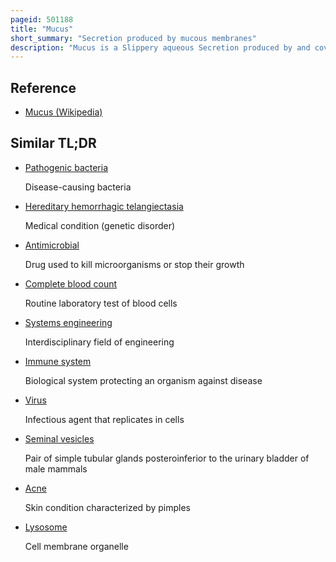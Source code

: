 ```yaml
---
pageid: 501188
title: "Mucus"
short_summary: "Secretion produced by mucous membranes"
description: "Mucus is a Slippery aqueous Secretion produced by and covering mucous Membranes. It is normally produced from Cells found in mucous Glands although it may also originate from mixed Glands that contain both serous and mucous Cells. It is a viscous Colloid containing inorganic Salts, antimicrobial Enzymes, Immunoglobulins, and Glycoproteins such as Lactoferrin and Mucins, which are produced by Goblet Cells in the mucous Membranes and submucosal Glands. Mucus Serves to protect the Linings of the Respiratory Digestive and urogenital Systems and Structures of the visual and auditory Systems from pathogenic Fungi Bacteria and Viruses. Most of the Mucus produced in the Body is produced in the gastrointestinal Tract."
---
```


## Reference

- [Mucus (Wikipedia)](https://en.wikipedia.org/?curid=501188)

## Similar TL;DR

- [Pathogenic bacteria](/tldr/en/pathogenic-bacteria)

  Disease-causing bacteria

- [Hereditary hemorrhagic telangiectasia](/tldr/en/hereditary-hemorrhagic-telangiectasia)

  Medical condition (genetic disorder)

- [Antimicrobial](/tldr/en/antimicrobial)

  Drug used to kill microorganisms or stop their growth

- [Complete blood count](/tldr/en/complete-blood-count)

  Routine laboratory test of blood cells

- [Systems engineering](/tldr/en/systems-engineering)

  Interdisciplinary field of engineering

- [Immune system](/tldr/en/immune-system)

  Biological system protecting an organism against disease

- [Virus](/tldr/en/virus)

  Infectious agent that replicates in cells

- [Seminal vesicles](/tldr/en/seminal-vesicles)

  Pair of simple tubular glands posteroinferior to the urinary bladder of male mammals

- [Acne](/tldr/en/acne)

  Skin condition characterized by pimples

- [Lysosome](/tldr/en/lysosome)

  Cell membrane organelle
